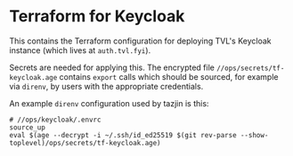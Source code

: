 Terraform for Keycloak
======================

This contains the Terraform configuration for deploying TVL's Keycloak
instance (which lives at `auth.tvl.fyi`).

Secrets are needed for applying this. The encrypted file
`//ops/secrets/tf-keycloak.age` contains `export` calls which should
be sourced, for example via `direnv`, by users with the appropriate
credentials.

An example `direnv` configuration used by tazjin is this:

```
# //ops/keycloak/.envrc
source_up
eval $(age --decrypt -i ~/.ssh/id_ed25519 $(git rev-parse --show-toplevel)/ops/secrets/tf-keycloak.age)
```
